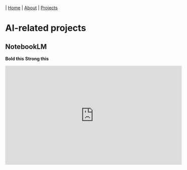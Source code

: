 | [Home](index.md) | [About](about.md) | [Projects](projects.md)

# AI-related projects

## NotebookLM

<b>Bold this</b>
<strong>Strong this</strong>

<iframe width="560" height="315" src="https://www.youtube.com/embed/-Mp_jg-LhWE?si=61AZpXlBewqWDzjJ" title="YouTube video player" frameborder="0" allow="accelerometer; autoplay; clipboard-write; encrypted-media; gyroscope; picture-in-picture; web-share" referrerpolicy="strict-origin-when-cross-origin" allowfullscreen></iframe>